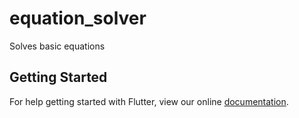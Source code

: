 # equation_solver

Solves basic equations

## Getting Started

For help getting started with Flutter, view our online
[documentation](https://flutter.io/).

